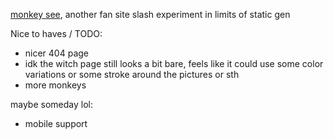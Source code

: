 [monkey see](https://noodlecontract.github.io/monkey-see/), another fan site slash experiment in limits of static gen

Nice to haves / TODO:
- nicer 404 page
- idk the witch page still looks a bit bare, feels like it could use some color variations or some stroke around the pictures or sth
- more monkeys

maybe someday lol:
- mobile support
